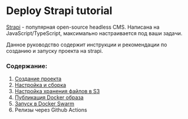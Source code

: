 # Deploy Strapi tutorial

[Strapi](https://strapi.io/) - популярная open-source headless CMS. 
Написана на JavaScript/TypeScript, максимально настраивается под ваши задачи.

Данное руководство содержит инструкции и рекомендации по созданию и запуску проекта на strapi.

### Содержание: 

1. [Создание проекта](./tutorial/install.md)
2. [Настройка и сборка](./tutorial/configuration.md)
3. [Настройка хранения файлов в S3](./tutorial/s3.md)
4. [Публикация Docker образа](./tutorial/registry.md)
5. [Запуск в Docker Swarm](./tutorial/deploy_docker_swarm.md)
6. Релизы через Github Actions

